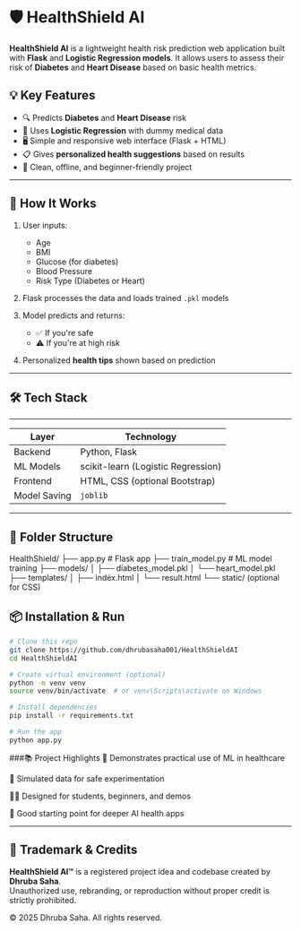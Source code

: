 # 🛡️ HealthShield AI

**HealthShield AI** is a lightweight health risk prediction web application built with **Flask** and **Logistic Regression models**. It allows users to assess their risk of **Diabetes** and **Heart Disease** based on basic health metrics.

## 💡 Key Features

- 🔍 Predicts **Diabetes** and **Heart Disease** risk
- 🧠 Uses **Logistic Regression** with dummy medical data
- 🖥️ Simple and responsive web interface (Flask + HTML)
- 📋 Gives **personalized health suggestions** based on results
- 🔐 Clean, offline, and beginner-friendly project

---

## 🚀 How It Works

1. User inputs:
   - Age
   - BMI
   - Glucose (for diabetes)
   - Blood Pressure
   - Risk Type (Diabetes or Heart)

2. Flask processes the data and loads trained `.pkl` models

3. Model predicts and returns:
   - ✅ If you're safe
   - ⚠️ If you're at high risk

4. Personalized **health tips** shown based on prediction

---

## 🛠️ Tech Stack
---------------------------------------------------
| Layer       | Technology                         |
|-------------|------------------------------------|
| Backend     | Python, Flask                      |
| ML Models   | scikit-learn (Logistic Regression) |
| Frontend    | HTML, CSS (optional Bootstrap)     |
| Model Saving | `joblib`                          |
---------------------------------------------------
## 📁 Folder Structure

HealthShield/
├── app.py # Flask app
├── train_model.py # ML model training
├── models/
│ ├── diabetes_model.pkl
│ └── heart_model.pkl
├── templates/
│ ├── index.html
│ └── result.html
└── static/ (optional for CSS)

## 📦 Installation & Run

```bash
# Clone this repo
git clone https://github.com/dhrubasaha001/HealthShieldAI
cd HealthShieldAI

# Create virtual environment (optional)
python -m venv venv
source venv/bin/activate  # or venv\Scripts\activate on Windows

# Install dependencies
pip install -r requirements.txt

# Run the app
python app.py

```
###📚 Project Highlights
🔬 Demonstrates practical use of ML in healthcare

🧪 Simulated data for safe experimentation

👩‍💻 Designed for students, beginners, and demos

🎯 Good starting point for deeper AI health apps

---

## 📛 Trademark & Credits

**HealthShield AI™** is a registered project idea and codebase created by **Dhruba Saha**.  
Unauthorized use, rebranding, or reproduction without proper credit is strictly prohibited.

© 2025 Dhruba Saha. All rights reserved.

